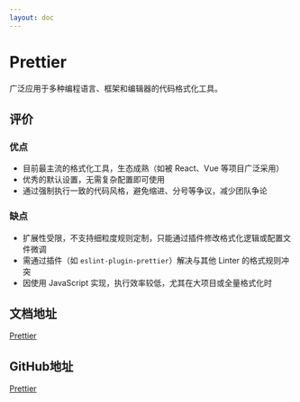 ```yaml
---
layout: doc
---
```


# Prettier

广泛应用于多种编程语言、框架和编辑器的代码格式化工具。

## 评价

### 优点

- 目前最主流的格式化工具，生态成熟（如被 React、Vue 等项目广泛采用）
- 优秀的默认设置，无需复杂配置即可使用
- 通过强制执行一致的代码风格，避免缩进、分号等争议，减少团队争论

### 缺点

- 扩展性受限，不支持细粒度规则定制，只能通过插件修改格式化逻辑或配置文件微调
- 需通过插件（如 `eslint-plugin-prettier`）解决与其他 Linter 的格式规则冲突
- 因使用 JavaScript 实现，执行效率较低，尤其在大项目或全量格式化时

## 文档地址

[Prettier](https://prettier.io/)

## GitHub地址

[Prettier](https://github.com/prettier/prettier/)